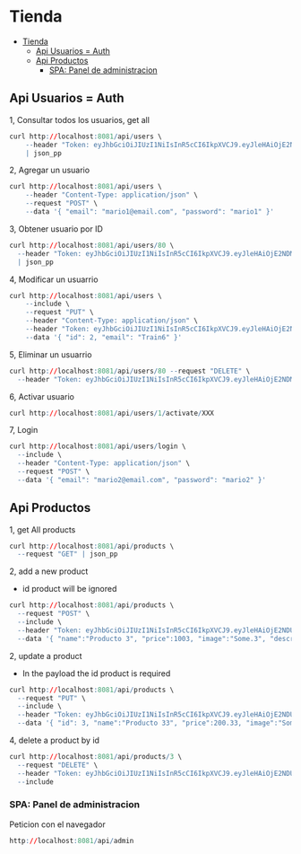 # Tienda

- [Tienda](#tienda)
  - [Api Usuarios = Auth](#api-usuarios--auth)
  - [Api Productos](#api-productos)
    - [SPA: Panel de administracion](#spa-panel-de-administracion)


## Api Usuarios = Auth

1, Consultar todos los usuarios, get all

```r
curl http://localhost:8081/api/users \
    --header "Token: eyJhbGciOiJIUzI1NiIsInR5cCI6IkpXVCJ9.eyJleHAiOjE2NDUyMTQ0ODMsImp0aSI6Ijc5In0.jfiR0soCJat9zn1d1grNERc3_BW39vtz41b9qDoxyq4" \
    | json_pp
```

2, Agregar un usuario

```r
curl http://localhost:8081/api/users \
    --header "Content-Type: application/json" \
    --request "POST" \
    --data '{ "email": "mario1@email.com", "password": "mario1" }'
```

3, Obtener usuario por ID

```r
curl http://localhost:8081/api/users/80 \
  --header "Token: eyJhbGciOiJIUzI1NiIsInR5cCI6IkpXVCJ9.eyJleHAiOjE2NDMyMjQ0ODIsImp0aSI6Ijc5In0.1tLAnb-bsj7uJ0YREcNZoMf6MxXezvC5JGfggn9HxzI" \
  | json_pp
```

4, Modificar un usuarrio

```r
curl http://localhost:8081/api/users \
    --include \
    --request "PUT" \
    --header "Content-Type: application/json" \
    --header "Token: eyJhbGciOiJIUzI1NiIsInR5cCI6IkpXVCJ9.eyJleHAiOjE2NDMxNTk0MTUsImp0aSI6Ijc5In0.ro68MWf-Nki08rPhhIxAT6CRdhuXmA-pov4pvWkDApY" \
    --data '{ "id": 2, "email": "Train6" }'
```

5, Eliminar un usuarrio

```r
curl http://localhost:8081/api/users/80 --request "DELETE" \
  --header "Token: eyJhbGciOiJIUzI1NiIsInR5cCI6IkpXVCJ9.eyJleHAiOjE2NDMyMjQ0ODIsImp0aSI6Ijc5In0.1tLAnb-bsj7uJ0YREcNZoMf6MxXezvC5JGfggn9HxzI"
```

6, Activar usuario

```r
curl http://localhost:8081/api/users/1/activate/XXX
```

7, Login

```r
curl http://localhost:8081/api/users/login \
  --include \
  --header "Content-Type: application/json" \
  --request "POST" \
  --data '{ "email": "mario2@email.com", "password": "mario2" }'
```

## Api Productos

1, get All products

```r
curl http://localhost:8081/api/products \
  --request "GET" | json_pp
```

2, add a new product

- id product will be ignored

```r
curl http://localhost:8081/api/products \
  --request "POST" \
  --include \
  --header "Token: eyJhbGciOiJIUzI1NiIsInR5cCI6IkpXVCJ9.eyJleHAiOjE2NDUyNDM0NjEsImp0aSI6IjgyIn0.zTMVlrAwRMpaKtXqUu1-foFwqXaWdvYNlU8C05VLCHY" \
  --data '{ "name":"Producto 3", "price":1003, "image":"Some.3", "description":"Some product description 3" }'
```

2, update a product

- In the payload the id product is required

```r
curl http://localhost:8081/api/products \
  --request "PUT" \
  --include \
  --header "Token: eyJhbGciOiJIUzI1NiIsInR5cCI6IkpXVCJ9.eyJleHAiOjE2NDUyNDM0NjEsImp0aSI6IjgyIn0.zTMVlrAwRMpaKtXqUu1-foFwqXaWdvYNlU8C05VLCHY" \
  --data '{ "id": 3, "name":"Producto 33", "price":200.33, "image":"Some.33", "description":"Some product description 3" }'
```

4, delete a product by id

```r
curl http://localhost:8081/api/products/3 \
  --request "DELETE" \
  --header "Token: eyJhbGciOiJIUzI1NiIsInR5cCI6IkpXVCJ9.eyJleHAiOjE2NDUyNDM0NjEsImp0aSI6IjgyIn0.zTMVlrAwRMpaKtXqUu1-foFwqXaWdvYNlU8C05VLCHY" \
  --include
```

### SPA: Panel de administracion

Peticion con el navegador

```r
http://localhost:8081/api/admin
```
